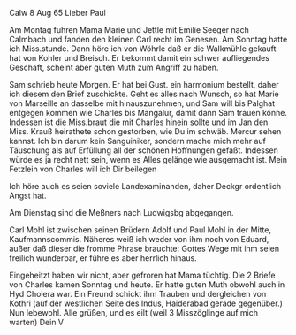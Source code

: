  Calw 8 Aug 65
Lieber Paul

Am Montag fuhren Mama Marie und Jettle mit Emilie Seeger nach Calmbach und fanden den kleinen Carl recht im Genesen. Am Sonntag hatte ich Miss.stunde. Dann höre ich von Wöhrle daß er die Walkmühle gekauft hat von Kohler und Breisch. Er bekommt damit ein schwer aufliegendes Geschäft, scheint aber guten Muth zum Angriff zu haben.

Sam schrieb heute Morgen. Er hat bei Gust. ein harmonium bestellt, daher ich diesem den Brief zuschickte. Geht es alles nach Wunsch, so hat Marie von Marseille an dasselbe mit hinauszunehmen, und Sam will bis Palghat entgegen kommen wie Charles bis Mangalur, damit dann Sam trauen könne. Indessen ist die Miss.braut die mit Charles hinein sollte und im Jan den Miss. Krauß heirathete schon gestorben, wie Du im schwäb. Mercur sehen kannst. Ich bin darum kein Sanguiniker, sondern mache mich mehr auf Täuschung als auf Erfüllung all der schönen Hoffnungen gefaßt. Indessen würde es ja recht nett sein, wenn es Alles gelänge wie ausgemacht ist. Mein Fetzlein von Charles will ich Dir beilegen

Ich höre auch es seien soviele Landexaminanden, daher Deckgr ordentlich Angst hat.

Am Dienstag sind die Meßners nach Ludwigsbg abgegangen.

Carl Mohl ist zwischen seinen Brüdern Adolf und Paul Mohl in der Mitte, Kaufmannscommis. Näheres weiß ich weder von ihm noch von Eduard, außer daß dieser die fromme Phrase brauchte: Gottes Wege mit ihm seien freilich wunderbar, er führe es aber herrlich hinaus.

Eingeheitzt haben wir nicht, aber gefroren hat Mama tüchtig. Die 2 Briefe von Charles kamen Sonntag und heute. Er hatte guten Muth obwohl auch in Hyd Cholera war. Ein Freund schickt ihm Trauben und dergleichen von Kothri (auf der westlichen Seite des Indus, Haiderabad gerade gegenüber.) 
Nun lebewohl. Alle grüßen, und es eilt (weil 3 Misszöglinge auf mich warten)
 Dein V

